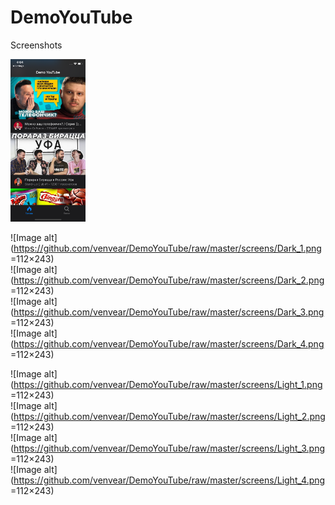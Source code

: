 # DemoYouTube

Screenshots

<img src="https://github.com/venvear/DemoYouTube/raw/master/screens/Dark_1.png" alt="drawing" width="120"/>

![Image alt](https://github.com/venvear/DemoYouTube/raw/master/screens/Dark_1.png =112×243)     
![Image alt](https://github.com/venvear/DemoYouTube/raw/master/screens/Dark_2.png =112×243)      
![Image alt](https://github.com/venvear/DemoYouTube/raw/master/screens/Dark_3.png =112×243)      
![Image alt](https://github.com/venvear/DemoYouTube/raw/master/screens/Dark_4.png =112×243)      

![Image alt](https://github.com/venvear/DemoYouTube/raw/master/screens/Light_1.png =112×243)     
![Image alt](https://github.com/venvear/DemoYouTube/raw/master/screens/Light_2.png =112×243)      
![Image alt](https://github.com/venvear/DemoYouTube/raw/master/screens/Light_3.png =112×243)      
![Image alt](https://github.com/venvear/DemoYouTube/raw/master/screens/Light_4.png =112×243)      


